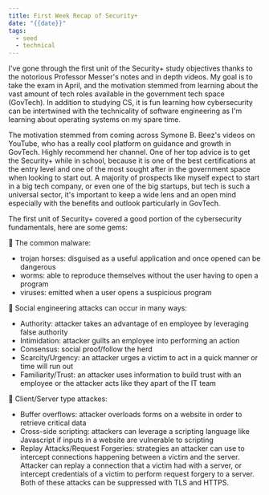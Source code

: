 ```yaml
---
title: First Week Recap of Security+
date: "{{date}}"
tags:
  - seed
  - technical
---
```

I've gone through the first unit of the Security+ study objectives thanks to the notorious Professor Messer's notes and in depth videos. My goal is to take the exam in April, and the motivation stemmed from learning about the vast amount of tech roles available in the government tech space (GovTech). In addition to studying CS, it is fun learning how cybersecurity can be intertwined with the technicality of software engineering as I'm learning about operating systems on my spare time.

The motivation stemmed from coming across Symone B. Beez's videos on YouTube, who has a really cool platform on guidance and growth in GovTech. Highly recommend her channel. One of her top advice is to get the Security+ while in school, because it is one of the best certifications at the entry level and one of the most sought after in the government space when looking to start out. A majority of prospects like myself expect to start in a big tech company, or even one of the big startups, but tech is such a universal sector, it's important to keep a wide lens and an open mind especially with the benefits and outlook particularly in GovTech.

The first unit of Security+ covered a good portion of the cybersecurity fundamentals, here are some gems:

👾 The common malware:
-  trojan horses: disguised as a useful application and once opened can be dangerous
-  worms: able to reproduce themselves without the user having to open a program
-  viruses: emitted when a user opens a suspicious program

👾 Social engineering attacks can occur in many ways:
- Authority: attacker takes an advantage of en employee by leveraging false authority
- Intimidation: attacker guilts an employee into performing an action
- Consensus: social proof/follow the herd
- Scarcity/Urgency: an attacker urges a victim to act in a quick manner or time will run out
- Familiarity/Trust: an attacker uses information to build trust with an employee or the attacker acts like they apart of the IT team

👾 Client/Server type attackes:
- Buffer overflows: attacker overloads forms on a website in order to retrieve critical data
- Cross-side scripting: attackers can leverage a scripting language like Javascript if inputs in a website are vulnerable to scripting
- Replay Attacks/Request Forgeries: strategies an attacker can use to intercept connections happening between a victim and the server. Attacker can replay a connection that a victim had with a server, or intercept credentials of a victim to perform request forgery to a server. Both of these attacks can be suppressed with TLS and HTTPS.
